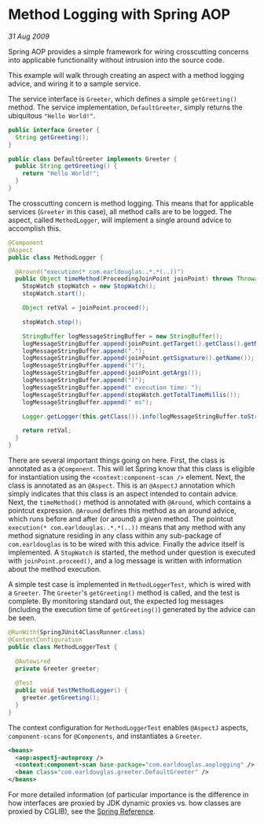 # Method Logging with Spring AOP

_31 Aug 2009_

Spring AOP provides a simple framework for wiring crosscutting concerns into applicable functionality without intrusion into the source code.

This example will walk through creating an aspect with a method logging advice, and wiring it to a sample service.

The service interface is `Greeter`, which defines a simple `getGreeting()` method. The service implementation, `DefaultGreeter`, simply returns the ubiquitous `"Hello World!"`.

```java
public interface Greeter {
  String getGreeting();
}
```

```java
public class DefaultGreeter implements Greeter {
  public String getGreeting() {
    return "Hello World!";
  }
}
```

The crosscutting concern is method logging. This means that for applicable services (`Greeter` in this case), all method calls are to be logged. The aspect, called `MethodLogger`, will implement a single around advice to accomplish this.

```java
@Component
@Aspect
public class MethodLogger {

  @Around("execution(* com.earldouglas..*.*(..))")
  public Object timeMethod(ProceedingJoinPoint joinPoint) throws Throwable {
    StopWatch stopWatch = new StopWatch();
    stopWatch.start();

    Object retVal = joinPoint.proceed();

    stopWatch.stop();

    StringBuffer logMessageStringBuffer = new StringBuffer();
    logMessageStringBuffer.append(joinPoint.getTarget().getClass().getName());
    logMessageStringBuffer.append(".");
    logMessageStringBuffer.append(joinPoint.getSignature().getName());
    logMessageStringBuffer.append("(");
    logMessageStringBuffer.append(joinPoint.getArgs());
    logMessageStringBuffer.append(")");
    logMessageStringBuffer.append(" execution time: ");
    logMessageStringBuffer.append(stopWatch.getTotalTimeMillis());
    logMessageStringBuffer.append(" ms");

    Logger.getLogger(this.getClass()).info(logMessageStringBuffer.toString());

    return retVal;
  }
}
```

There are several important things going on here. First, the class is annotated as a `@Component`. This will let Spring know that this class is eligible for instantiation using the `<context:component-scan />` element. Next, the class is annotated as an `@Aspect`. This is an `@AspectJ` annotation which simply indicates that this class is an aspect intended to contain advice. Next, the `timeMethod()` method is annotated with `@Around`, which contains a pointcut expression. `@Around` defines this method as an around advice, which runs before and after (or around) a given method. The pointcut `execution(* com.earldouglas..*.*(..))` means that any method with any method signature residing in any class within any sub-package of `com.earldouglas` is to be wired with this advice. Finally the advice itself is implemented. A `StopWatch` is started, the method under question is executed with `joinPoint.proceed()`, and a log message is written with information about the method execution.

A simple test case is implemented in `MethodLoggerTest`, which is wired with a `Greeter`. The `Greeter`'s `getGreeting()` method is called, and the test is complete. By monitoring standard out, the expected log messages (including the execution time of `getGreeting()`) generated by the advice can be seen.

```java
@RunWith(SpringJUnit4ClassRunner.class)
@ContextConfiguration
public class MethodLoggerTest {

  @Autowired
  private Greeter greeter;
  
  @Test
  public void testMethodLogger() {
    greeter.getGreeting();
  }
}
```

The context configuration for `MethodLoggerTest` enables `@AspectJ` aspects, `component-scans` for `@Components`, and instantiates a `Greeter`.

```xml
<beans>
  <aop:aspectj-autoproxy />
  <context:component-scan base-package="com.earldouglas.aoplogging" />
  <bean class="com.earldouglas.greeter.DefaultGreeter" />
</beans>
```

For more detailed information (of particular importance is the difference in how interfaces are proxied by JDK dynamic proxies vs. how classes are proxied by CGLIB), see the [Spring Reference](http://static.springsource.org/spring/docs/2.5.x/reference/aop.html).

